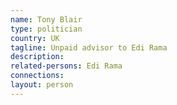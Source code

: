 ```yaml
---
name: Tony Blair
type: politician
country: UK
tagline: Unpaid advisor to Edi Rama
description:
related-persons: Edi Rama
connections:
layout: person
---
```

